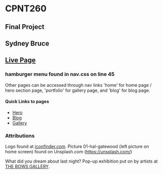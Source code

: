 # CPNT260
## Final Project
## Sydney Bruce
## [Live Page](https://sydneyyyc.github.io/cpnt260-final-project/)

### hamburger menu found in nav.css on line 45

Other pages can be accessed through nav links 'home' for home page / hero section page, 'portfolio' for gallery page, and 'blog' for blog page. 

#### Quick Links to pages
- [Hero](https://sydneyyyc.github.io/cpnt260-final-project/)
- [Blog](https://sydneyyyc.github.io/cpnt260-final-project/blog.html)
- [Gallery](https://sydneyyyc.github.io/cpnt260-final-project/gallery.html)

### Attributions
Logo found at [iconfinder.com](https://www.iconfinder.com/).
Picture 01-hal-gatewood (left picture on home screen) found on Unsplash.com (https://unsplash.com/)

What did you dream about last night? 
Pop-up exhibition put on by artists at [THE BOWS GALLERY](https://www.thebows.org/). 
